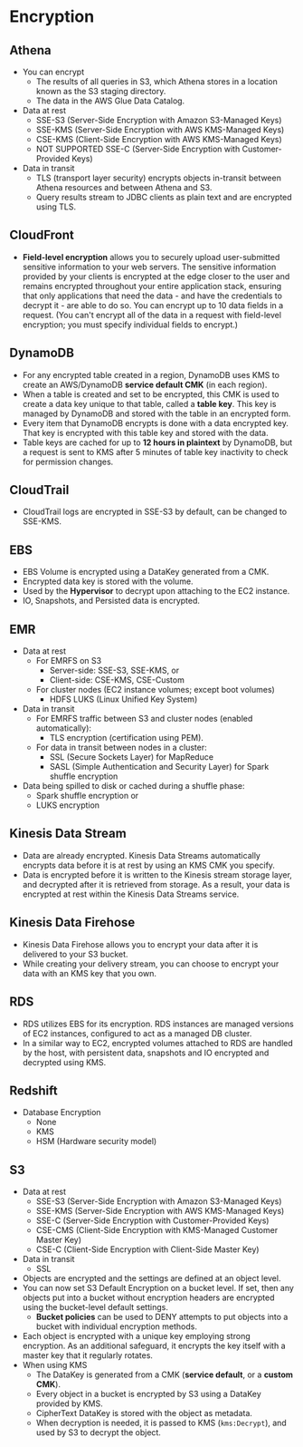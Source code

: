 # Encryption


## Athena
- You can encrypt
  - The results of all queries in S3, which Athena stores in a location known as the S3 staging directory. 
  - The data in the AWS Glue Data Catalog. 
- Data at rest
  - SSE-S3   (Server-Side Encryption with Amazon S3-Managed Keys)
  - SSE-KMS  (Server-Side Encryption with AWS KMS-Managed Keys)
  - CSE-KMS  (Client-Side Encryption with AWS KMS-Managed Keys)
  - NOT SUPPORTED SSE-C (Server-Side Encryption with Customer-Provided Keys)
- Data in transit
  - TLS (transport layer security) encrypts objects in-transit between Athena resources and between Athena and S3. 
  - Query results stream to JDBC clients as plain text and are encrypted using TLS.

## CloudFront

- **Field-level encryption** allows you to securely upload user-submitted sensitive information to your web servers. 
  The sensitive information provided by your clients is encrypted at the edge closer to the user and remains encrypted
  throughout your entire application stack, ensuring that only applications that need the data - and have the
  credentials to decrypt it - are able to do so. 
  You can encrypt up to 10 data fields in a request. (You can't encrypt all of the data in a request with field-level
  encryption; you must specify individual fields to encrypt.)

## DynamoDB
- For any encrypted table created in a region, DynamoDB uses KMS to create an AWS/DynamoDB **service default CMK** (in
  each region).
- When a table is created and set to be encrypted, this CMK is used to create a data key unique to that table, called
  a **table key**. This key is managed by DynamoDB and stored with the table in an encrypted form.
- Every item that DynamoDB encrypts is done with a data encrypted key. That key is encrypted with this table key and
  stored with the data.
- Table keys are cached for up to **12 hours in plaintext** by DynamoDB, but a request is sent to KMS after 5 minutes
  of table key inactivity to check for permission changes.

## CloudTrail
- CloudTrail logs are encrypted in SSE-S3 by default, can be changed to SSE-KMS.

## EBS
- EBS Volume is encrypted using a DataKey generated from a CMK.
- Encrypted data key is stored with the volume.
- Used by the **Hypervisor** to decrypt upon attaching to the EC2 instance.
- IO, Snapshots, and Persisted data is encrypted.

## EMR
- Data at rest
  - For EMRFS on S3
    - Server-side: SSE-S3, SSE-KMS, or
    - Client-side: CSE-KMS, CSE-Custom
  - For cluster nodes (EC2 instance volumes; except boot volumes)
    - HDFS LUKS (Linux Unified Key System)
- Data in transit
  - For EMRFS traffic between S3 and cluster nodes (enabled automatically):
    - TLS encryption (certification using PEM).
  - For data in transit between nodes in a cluster: 
    - SSL (Secure Sockets Layer) for MapReduce
    - SASL (Simple Authentication and Security Layer) for Spark shuffle encryption
- Data being spilled to disk or cached during a shuffle phase:
  - Spark shuffle encryption or
  - LUKS encryption


## Kinesis Data Stream
- Data are already encrypted.  Kinesis Data Streams automatically encrypts data before it is at rest by using an KMS
  CMK you specify. 
- Data is encrypted before it is written to the Kinesis stream storage layer, and decrypted after it is retrieved from
  storage. As a result, your data is encrypted at rest within the Kinesis Data Streams service.

## Kinesis Data Firehose
- Kinesis Data Firehose allows you to encrypt your data after it is delivered to your S3 bucket. 
- While creating your delivery stream, you can choose to encrypt your data with an KMS key that you own.


## RDS
- RDS utilizes EBS for its encryption. RDS instances are managed versions of EC2 instances, configured to act as a
  managed DB cluster. 
- In a similar way to EC2, encrypted volumes attached to RDS are handled by the host, with persistent data, snapshots
  and IO encrypted and decrypted using KMS.


## Redshift
- Database Encryption
  - None
  - KMS
  - HSM (Hardware security model)


## S3
- Data at rest
  - SSE-S3  (Server-Side Encryption with Amazon S3-Managed Keys)
  - SSE-KMS (Server-Side Encryption with AWS KMS-Managed Keys)
  - SSE-C   (Server-Side Encryption with Customer-Provided Keys)
  - CSE-CMS (Client-Side Encryption with KMS-Managed Customer Master Key)
  - CSE-C   (Client-Side Encryption with Client-Side Master Key)
- Data in transit
  - SSL
- Objects are encrypted and the settings are defined at an object level.
- You can now set S3 Default Encryption on a bucket level. If set, then any objects put into a bucket without
  encryption headers are encrypted using the bucket-level default settings.
  - **Bucket policies** can be used to DENY attempts to put objects into a bucket with individual encryption methods.
- Each object is encrypted with a unique key employing strong encryption. As an additional safeguard, it encrypts the
  key itself with a master key that it regularly rotates.
- When using KMS
  - The DataKey is generated from a CMK (**service default**, or a **custom CMK**).
  - Every object in a bucket is encrypted by S3 using a DataKey provided by KMS.
  - CipherText DataKey is stored with the object as metadata.
  - When decryption is needed, it is passed to KMS (`kms:Decrypt`), and used by S3 to decrypt the object.
